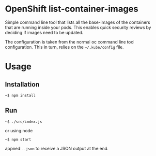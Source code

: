 # OpenShift list-container-images

Simple command line tool that lists all the base-images of the containers that are running inside your pods. This enables quick security reviews by deciding if images need to be updated.

The configuration is taken from the normal oc command line tool configuration. This in turn, relies on the `~/.kube/config` file.

# Usage
## Installation
``` bash
~$ npm install
```

## Run
```
~$ ./src/index.js
```

or using node
```
~$ npm start
```

appned `--json` to receive a JSON output at the end.